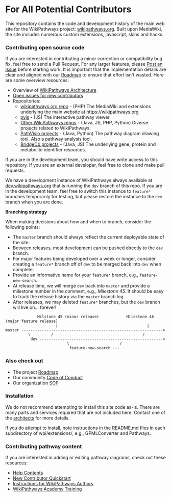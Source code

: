 For All Potential Contributors
====
This repository contains the code and development history of the main web site for the WikiPathways project:
[wikipathways.org](http://wikipathways.org). Built upon MediaWiki, 
the site includes numerous custom extensions, javascript, skins and hacks.

### Contributing open source code
If you are interested in contributing a minor correction or compatibility bug fix, feel free to send a Pull Request.
For any larger features, please [Post an Issue](https://github.com/wikipathways/wikipathways.org/issues) before starting work. 
It is important that the implementation details are clear and aligned with our [Roadmap](ROADMAP.md) to ensure that effort isn't wasted.
Here are some overview resources:
* Overview of [WikiPathways Architecture](https://drive.google.com/file/d/0B9t1PdWt7kEUcERPSVRCN0lrZGc/view?usp=sharing)
* [Open issues for new contributors](https://github.com/nrnb/GoogleSummerOfCode/issues?q=is%3Aissue+is%3Aopen+label%3AWikiPathways)
* Repositories:
  * [wikipathways.org repo](https://github.com/wikipathways/wikipathways.org) - (PHP) The MediaWiki and extensions underlying the main website at https://wikipathways.org
  * [pvjs](https://github.com/wikipathways/pvjs) - (JS) The interactive pathway viewer
  * [Other WikiPathways repos](https://github.com/wikipathways) - (Java, JS, PHP, Python) Diverse projects related to WikiPathways.
  * [PathVisio projects](https://github.com/pathvisio) - (Java, Python) The pathway diagram drawing tool. Also a pathway analysis tool.
  * [BridgeDb projects](https://github.com/bridgedb) - (Java, JS) The underlying gene, protein and metabolite identifier resources. 

If you are in the development team, you should have write access to this repository. If you are an external developer, 
feel free to clone and make pull requests.

We have a development instance of WikiPathways always available at [dev.wikipathways.org](http://dev.wikipathways.org) that 
is running the ```dev``` branch of this repo.  If you are in the development team, feel free to switch this instance to ```feature*``` branches
temporarily for testing, but please restore the instance to the ```dev``` branch when you are done.

**Branching strategy**

When making decisions about how and when to branch, consider the following points:
* The ```master``` branch should always reflect the current deployable state of the site.
* Between releases, most development can be pushed directly to the ```dev``` branch.
* For major features being developed over a week or longer, consider creating a ```feature*``` branch off of ```dev``` to be merged back 
into ```dev``` when complete.
* Provide an informative name for your ```feature*``` branch, e.g., ```feature-new-search```.
* At release time, we will merge ```dev``` back into ```master``` and provide a milestone number in the comment, e.g., *Milestone 45*. 
It should be easy to track the release history via the ```master``` branch log.
* After releases, we may deleted ```feature*``` branches, but the ```dev``` branch will live on... forever!

```
              Milstone 45 (minor release)            Milestone 46 (major feature release)
                      |                                       |
master -------------------------------------------------------------->
          \         /                                       /
           dev ------------------------------------------------------>
                           \                      /
                            feature-new-search ---
```

### Also check out
* The project [Roadmap](ROADMAP.md)
* Our community [Code of Conduct](CODEOFCONDUCT.md)
* Our organization [SOP](SOP.md)

### Installation

We do not recommend attempting to install this site code as-is. There are many parts and services required that are not included here. Contact one of the [architects](https://www.wikipathways.org/index.php/WikiPathways:Team#Architects) for more details.

If you do attempt to install, note instructions in the README.md files in each subdirectory of wpi/extensions/, e.g., GPMLConverter and Pathways.

### Contributing pathway content
If you are interested in adding or editing pathway diagrams, check out these resources:
* [Help Contents](https://www.wikipathways.org/index.php/Help:Contents)
* [New Contributor Quickstart](https://www.wikipathways.org/index.php/Help:New_Contributor_Quickstart)
* [Instructions for WikiPathways Authors](http://wikipathways.org/img_auth.php/d/d0/Instructions_for_WikiPathways_Authors.pdf)
* [WikiPathways Academy Training](http://academy.wikipathways.org/)
